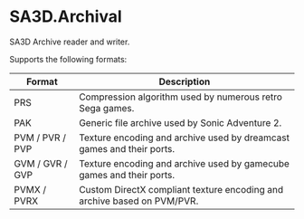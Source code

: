 # SA3D.Archival
SA3D Archive reader and writer.

Supports the following formats:

| Format          	| Description                                                            	|
|-----------------	|------------------------------------------------------------------------	|
| PRS             	| Compression algorithm used by numerous retro Sega games.               	|
| PAK             	| Generic file archive used by Sonic Adventure 2.                        	|
| PVM / PVR / PVP 	| Texture encoding and archive used by dreamcast games and their ports.  	|
| GVM / GVR / GVP 	| Texture encoding and archive used by gamecube games and their ports.   	|
| PVMX / PVRX     	| Custom DirectX compliant texture encoding and archive based on PVM/PVR. 	|